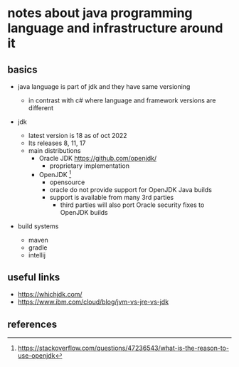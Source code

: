 # notes about java programming language and infrastructure around it

## basics

- java language is part of jdk and they have same versioning
  - in contrast with c# where language and framework versions are different

- jdk
  - latest version is 18 as of oct 2022
  - lts releases 8, 11, 17
  - main distributions
    - Oracle JDK https://github.com/openjdk/
      - proprietary implementation
    - OpenJDK [^1] 
      - opensource 
      - oracle do not provide support for OpenJDK Java builds
      - support is available from many 3rd parties
        - third parties will also port Oracle security fixes to OpenJDK builds

- build systems
  - maven
  - gradle
  - intellij


## useful links

- https://whichjdk.com/
- https://www.ibm.com/cloud/blog/jvm-vs-jre-vs-jdk


## references

[^1]: https://stackoverflow.com/questions/47236543/what-is-the-reason-to-use-openjdk
